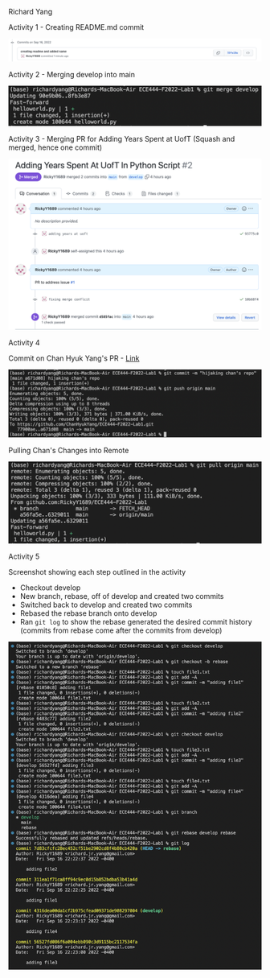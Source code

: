 Richard Yang

Activity 1 - Creating README.md commit

![image-20220916122541713](README.assets/image-20220916122541713.png)



Activity 2 - Merging develop into main

![image-20220916123618926](README.assets/image-20220916123618926.png)



Activity 3 - Merging PR for Adding Years Spent at UofT (Squash and merged, hence one commit) 

![image-20220916162505090](README.assets/image-20220916162505090.png)

Activity 4

Commit on Chan Hyuk Yang's PR - [Link](https://github.com/ChanHyukYang/ECE444-F2022-Lab1) 

![image-20220916163423717](README.assets/image-20220916163423717.png)

Pulling Chan's Changes into Remote

![image-20220916163843177](README.assets/image-20220916163843177.png)



Activity 5

Screenshot showing each step outlined in the activity

- Checkout develop
- New branch, rebase, off of develop and created two commits 
- Switched back to develop and created two commits
- Rebased the rebase branch onto develop
- Ran `git log` to show the rebase generated the desired commit history (commits from rebase come after the commits from develop)

![image-20220916222937412](README.assets/image-20220916222937412.png)